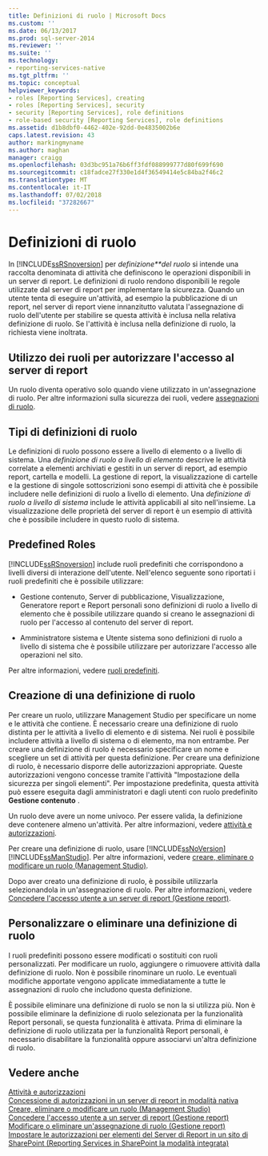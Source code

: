 ```yaml
---
title: Definizioni di ruolo | Microsoft Docs
ms.custom: ''
ms.date: 06/13/2017
ms.prod: sql-server-2014
ms.reviewer: ''
ms.suite: ''
ms.technology:
- reporting-services-native
ms.tgt_pltfrm: ''
ms.topic: conceptual
helpviewer_keywords:
- roles [Reporting Services], creating
- roles [Reporting Services], security
- security [Reporting Services], role definitions
- role-based security [Reporting Services], role definitions
ms.assetid: d1b8dbf0-4462-402e-92dd-0e4835002b6e
caps.latest.revision: 43
author: markingmyname
ms.author: maghan
manager: craigg
ms.openlocfilehash: 03d3bc951a76b6ff3fdf088999777d80f699f690
ms.sourcegitcommit: c18fadce27f330e1d4f36549414e5c84ba2f46c2
ms.translationtype: MT
ms.contentlocale: it-IT
ms.lasthandoff: 07/02/2018
ms.locfileid: "37282667"
---
```

# <a name="role-definitions"></a>Definizioni di ruolo
  In [!INCLUDE[ssRSnoversion](../../includes/ssrsnoversion-md.md)] per *definizione**del ruolo* si intende una raccolta denominata di attività che definiscono le operazioni disponibili in un server di report. Le definizioni di ruolo rendono disponibili le regole utilizzate dal server di report per implementare la sicurezza. Quando un utente tenta di eseguire un'attività, ad esempio la pubblicazione di un report, nel server di report viene innanzitutto valutata l'assegnazione di ruolo dell'utente per stabilire se questa attività è inclusa nella relativa definizione di ruolo. Se l'attività è inclusa nella definizione di ruolo, la richiesta viene inoltrata.  
  
## <a name="using-roles-to-authorize-access-to-a-report-server"></a>Utilizzo dei ruoli per autorizzare l'accesso al server di report  
 Un ruolo diventa operativo solo quando viene utilizzato in un'assegnazione di ruolo. Per altre informazioni sulla sicurezza dei ruoli, vedere [assegnazioni di ruolo](role-assignments.md).  
  
## <a name="types-of-role-definitions"></a>Tipi di definizioni di ruolo  
 Le definizioni di ruolo possono essere a livello di elemento o a livello di sistema. Una *definizione di ruolo a livello di elemento* descrive le attività correlate a elementi archiviati e gestiti in un server di report, ad esempio report, cartella e modelli. La gestione di report, la visualizzazione di cartelle e la gestione di singole sottoscrizioni sono esempi di attività che è possibile includere nelle definizioni di ruolo a livello di elemento. Una *definizione di ruolo a livello di sistema* include le attività applicabili al sito nell'insieme. La visualizzazione delle proprietà del server di report è un esempio di attività che è possibile includere in questo ruolo di sistema.  
  
## <a name="predefined-roles"></a>Predefined Roles  
 [!INCLUDE[ssRSnoversion](../../includes/ssrsnoversion-md.md)] include ruoli predefiniti che corrispondono a livelli diversi di interazione dell'utente. Nell'elenco seguente sono riportati i ruoli predefiniti che è possibile utilizzare:  
  
-   Gestione contenuto, Server di pubblicazione, Visualizzazione, Generatore report e Report personali sono definizioni di ruolo a livello di elemento che è possibile utilizzare quando si creano le assegnazioni di ruolo per l'accesso al contenuto del server di report.  
  
-   Amministratore sistema e Utente sistema sono definizioni di ruolo a livello di sistema che è possibile utilizzare per autorizzare l'accesso alle operazioni nel sito.  
  
 Per altre informazioni, vedere [ruoli predefiniti](role-definitions-predefined-roles.md).  
  
## <a name="creating-a-role-definition"></a>Creazione di una definizione di ruolo  
 Per creare un ruolo, utilizzare Management Studio per specificare un nome e le attività che contiene. È necessario creare una definizione di ruolo distinta per le attività a livello di elemento e di sistema. Nei ruoli è possibile includere attività a livello di sistema o di elemento, ma non entrambe. Per creare una definizione di ruolo è necessario specificare un nome e scegliere un set di attività per questa definizione. Per creare una definizione di ruolo, è necessario disporre delle autorizzazioni appropriate. Queste autorizzazioni vengono concesse tramite l'attività "Impostazione della sicurezza per singoli elementi". Per impostazione predefinita, questa attività può essere eseguita dagli amministratori e dagli utenti con ruolo predefinito **Gestione contenuto** .  
  
 Un ruolo deve avere un nome univoco. Per essere valida, la definizione deve contenere almeno un'attività. Per altre informazioni, vedere [attività e autorizzazioni](tasks-and-permissions.md).  
  
 Per creare una definizione di ruolo, usare [!INCLUDE[ssNoVersion](../../includes/ssnoversion-md.md)] [!INCLUDE[ssManStudio](../../includes/ssmanstudio-md.md)]. Per altre informazioni, vedere [creare, eliminare o modificare un ruolo &#40;Management Studio&#41;](role-definitions-create-delete-or-modify.md).  
  
 Dopo aver creato una definizione di ruolo, è possibile utilizzarla selezionandola in un'assegnazione di ruolo. Per altre informazioni, vedere [Concedere l'accesso utente a un server di report &#40;Gestione report&#41;](grant-user-access-to-a-report-server.md).  
  
## <a name="customize-or-delete-a-role-definition"></a>Personalizzare o eliminare una definizione di ruolo  
 I ruoli predefiniti possono essere modificati o sostituiti con ruoli personalizzati. Per modificare un ruolo, aggiungere o rimuovere attività dalla definizione di ruolo. Non è possibile rinominare un ruolo. Le eventuali modifiche apportate vengono applicate immediatamente a tutte le assegnazioni di ruolo che includono questa definizione.  
  
 È possibile eliminare una definizione di ruolo se non la si utilizza più. Non è possibile eliminare la definizione di ruolo selezionata per la funzionalità Report personali, se questa funzionalità è attivata. Prima di eliminare la definizione di ruolo utilizzata per la funzionalità Report personali, è necessario disabilitare la funzionalità oppure associarvi un'altra definizione di ruolo.  
  
## <a name="see-also"></a>Vedere anche  
 [Attività e autorizzazioni](tasks-and-permissions.md)   
 [Concessione di autorizzazioni in un server di report in modalità nativa](granting-permissions-on-a-native-mode-report-server.md)   
 [Creare, eliminare o modificare un ruolo &#40;Management Studio&#41;](role-definitions-create-delete-or-modify.md)   
 [Concedere l'accesso utente a un server di report &#40;Gestione report&#41;](grant-user-access-to-a-report-server.md)   
 [Modificare o eliminare un'assegnazione di ruolo &#40;Gestione report&#41;](role-assignments-modify-or-delete.md)   
 [Impostare le autorizzazioni per elementi del Server di Report in un sito di SharePoint &#40;Reporting Services in SharePoint la modalità integrata&#41;](set-permissions-for-report-server-items-on-a-sharepoint-site.md)  
  
  
